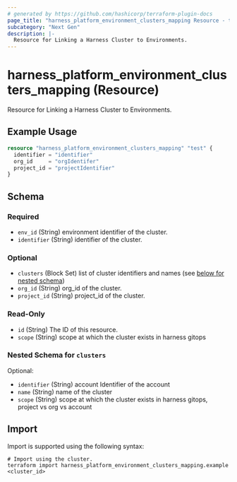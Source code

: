 ```yaml
---
# generated by https://github.com/hashicorp/terraform-plugin-docs
page_title: "harness_platform_environment_clusters_mapping Resource - terraform-provider-harness"
subcategory: "Next Gen"
description: |-
  Resource for Linking a Harness Cluster to Environments.
---
```


# harness_platform_environment_clusters_mapping (Resource)

Resource for Linking a Harness Cluster to Environments.

## Example Usage

```terraform
resource "harness_platform_environment_clusters_mapping" "test" {
  identifier = "identifier"
  org_id     = "orgIdentifer"
  project_id = "projectIdentifier"
}
```

<!-- schema generated by tfplugindocs -->
## Schema

### Required

- `env_id` (String) environment identifier of the cluster.
- `identifier` (String) identifier of the cluster.

### Optional

- `clusters` (Block Set) list of cluster identifiers and names (see [below for nested schema](#nestedblock--clusters))
- `org_id` (String) org_id of the cluster.
- `project_id` (String) project_id of the cluster.

### Read-Only

- `id` (String) The ID of this resource.
- `scope` (String) scope at which the cluster exists in harness gitops

<a id="nestedblock--clusters"></a>
### Nested Schema for `clusters`

Optional:

- `identifier` (String) account Identifier of the account
- `name` (String) name of the cluster
- `scope` (String) scope at which the cluster exists in harness gitops, project vs org vs account

## Import

Import is supported using the following syntax:

```shell
# Import using the cluster.
terraform import harness_platform_environment_clusters_mapping.example <cluster_id>
```
